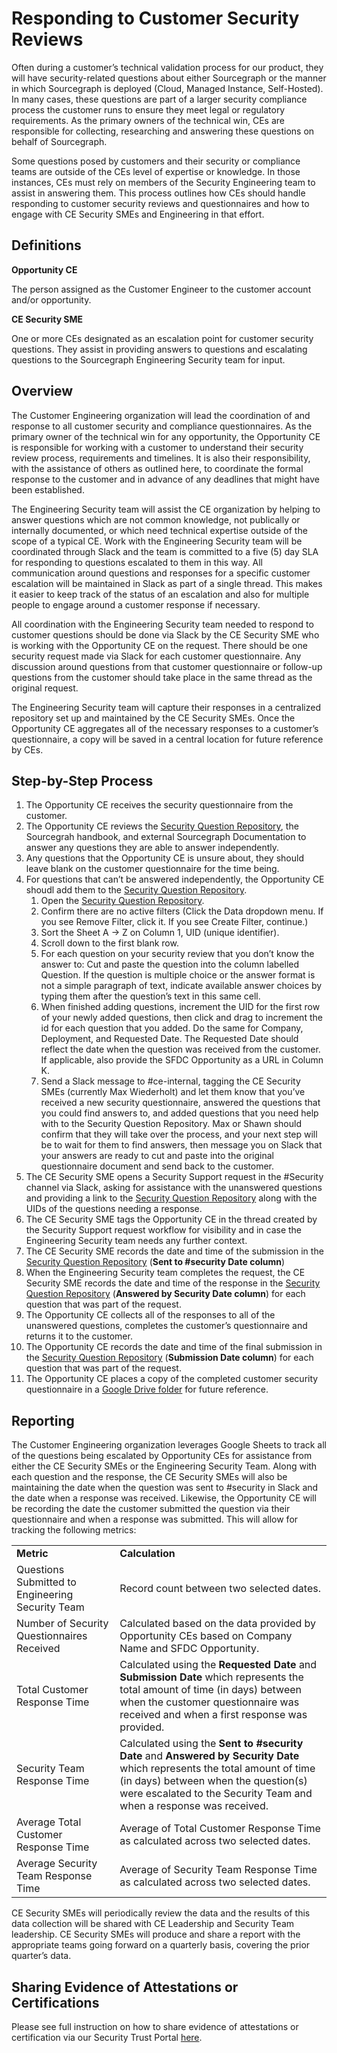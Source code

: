 # Responding to Customer Security Reviews

Often during a customer’s technical validation process for our product, they will have security-related questions about either Sourcegraph or the manner in which Sourcegraph is deployed (Cloud, Managed Instance, Self-Hosted). In many cases, these questions are part of a larger security compliance process the customer runs to ensure they meet legal or regulatory requirements. As the primary owners of the technical win, CEs are responsible for collecting, researching and answering these questions on behalf of Sourcegraph.

Some questions posed by customers and their security or compliance teams are outside of the CEs level of expertise or knowledge. In those instances, CEs must rely on members of the Security Engineering team to assist in answering them. This process outlines how CEs should handle responding to customer security reviews and questionnaires and how to engage with CE Security SMEs and Engineering in that effort.

## Definitions

**Opportunity CE**

The person assigned as the Customer Engineer to the customer account and/or opportunity.

**CE Security SME**

One or more CEs designated as an escalation point for customer security questions. They assist in providing answers to questions and escalating questions to the Sourcegraph Engineering Security team for input.

## Overview

The Customer Engineering organization will lead the coordination of and response to all customer security and compliance questionnaires. As the primary owner of the technical win for any opportunity, the Opportunity CE is responsible for working with a customer to understand their security review process, requirements and timelines. It is also their responsibility, with the assistance of others as outlined here, to coordinate the formal response to the customer and in advance of any deadlines that might have been established.

The Engineering Security team will assist the CE organization by helping to answer questions which are not common knowledge, not publically or internally documented, or which need technical expertise outside of the scope of a typical CE. Work with the Engineering Security team will be coordinated through Slack and the team is committed to a five (5) day SLA for responding to questions escalated to them in this way. All communication around questions and responses for a specific customer escalation will be maintained in Slack as part of a single thread. This makes it easier to keep track of the status of an escalation and also for multiple people to engage around a customer response if necessary.

All coordination with the Engineering Security team needed to respond to customer questions should be done via Slack by the CE Security SME who is working with the Opportunity CE on the request. There should be one security request made via Slack for each customer questionnaire. Any discussion around questions from that customer questionnaire or follow-up questions from the customer should take place in the same thread as the original request.

The Engineering Security team will capture their responses in a centralized repository set up and maintained by the CE Security SMEs. Once the Opportunity CE aggregates all of the necessary responses to a customer’s questionnaire, a copy will be saved in a central location for future reference by CEs.

## Step-by-Step Process

1. The Opportunity CE receives the security questionnaire from the customer.
2. The Opportunity CE reviews the [Security Question Repository](https://docs.google.com/spreadsheets/d/1B7ddN-tB__FoS-zOyU3W1OtYcWrFMSNBNW7Ljcp4yJ4/edit?usp=sharing), the Sourcegrah handbook, and external Sourcegraph Documentation to answer any questions they are able to answer independently.
3. Any questions that the Opportunity CE is unsure about, they should leave blank on the customer questionnaire for the time being.
4. For questions that can’t be answered independently, the Opportunity CE shoudl add them to the [Security Question Repository](https://docs.google.com/spreadsheets/d/1B7ddN-tB__FoS-zOyU3W1OtYcWrFMSNBNW7Ljcp4yJ4/edit?usp=sharing).
   1. Open the [Security Question Repository](https://docs.google.com/spreadsheets/d/1B7ddN-tB__FoS-zOyU3W1OtYcWrFMSNBNW7Ljcp4yJ4/edit?usp=sharing).
   2. Confirm there are no active filters (Click the Data dropdown menu. If you see Remove Filter, click it. If you see Create Filter, continue.)
   3. Sort the Sheet A -> Z on Column 1, UID (unique identifier).
   4. Scroll down to the first blank row.
   5. For each question on your security review that you don’t know the answer to: Cut and paste the question into the column labelled Question. If the question is multiple choice or the answer format is not a simple paragraph of text, indicate available answer choices by typing them after the question’s text in this same cell.
   6. When finished adding questions, increment the UID for the first row of your newly added questions, then click and drag to increment the id for each question that you added. Do the same for Company, Deployment, and Requested Date. The Requested Date should reflect the date when the question was received from the customer. If applicable, also provide the SFDC Opportunity as a URL in Column K.
   7. Send a Slack message to #ce-internal, tagging the CE Security SMEs (currently Max Wiederholt) and let them know that you’ve received a new security questionnaire, answered the questions that you could find answers to, and added questions that you need help with to the Security Question Repository. Max or Shawn should confirm that they will take over the process, and your next step will be to wait for them to find answers, then message you on Slack that your answers are ready to cut and paste into the original questionnaire document and send back to the customer.
5. The CE Security SME opens a Security Support request in the #Security channel via Slack, asking for assistance with the unanswered questions and providing a link to the [Security Question Repository](https://docs.google.com/spreadsheets/d/1B7ddN-tB__FoS-zOyU3W1OtYcWrFMSNBNW7Ljcp4yJ4/edit?usp=sharing) along with the UIDs of the questions needing a response.
6. The CE Security SME tags the Opportunity CE in the thread created by the Security Support request workflow for visibility and in case the Engineering Security team needs any further context.
7. The CE Security SME records the date and time of the submission in the [Security Question Repository](https://docs.google.com/spreadsheets/d/1B7ddN-tB__FoS-zOyU3W1OtYcWrFMSNBNW7Ljcp4yJ4/edit?usp=sharing) (**Sent to #security Date column**)
8. When the Engineering Security team completes the request, the CE Security SME records the date and time of the response in the [Security Question Repository](https://docs.google.com/spreadsheets/d/1B7ddN-tB__FoS-zOyU3W1OtYcWrFMSNBNW7Ljcp4yJ4/edit?usp=sharing) (**Answered by Security Date column**) for each question that was part of the request.
9. The Opportunity CE collects all of the responses to all of the unanswered questions, completes the customer’s questionnaire and returns it to the customer.
10. The Opportunity CE records the date and time of the final submission in the [Security Question Repository](https://docs.google.com/spreadsheets/d/1B7ddN-tB__FoS-zOyU3W1OtYcWrFMSNBNW7Ljcp4yJ4/edit?usp=sharing) (**Submission Date column**) for each question that was part of the request.
11. The Opportunity CE places a copy of the completed customer security questionnaire in a [Google Drive folder](https://drive.google.com/drive/folders/1qM2PO8o5SmC3vYORTFNl1m2_oaIW-2S1) for future reference.

## Reporting

The Customer Engineering organization leverages Google Sheets to track all of the questions being escalated by Opportunity CEs for assistance from either the CE Security SMEs or the Engineering Security Team. Along with each question and the response, the CE Security SMEs will also be maintaining the date when the question was sent to #security in Slack and the date when a response was received. Likewise, the Opportunity CE will be recording the date the customer submitted the question via their questionnaire and when a response was submitted. This will allow for tracking the following metrics:

<table>
  <tr>
   <td><strong>Metric</strong>
   </td>
   <td><strong>Calculation</strong>
   </td>
  </tr>
  <tr>
   <td>Questions Submitted to Engineering Security Team
   </td>
   <td>Record count between two selected dates.
   </td>
  </tr>
  <tr>
   <td>Number of Security Questionnaires Received
   </td>
   <td>Calculated based on the data provided by Opportunity CEs based on Company Name and SFDC Opportunity.
   </td>
  </tr>
  <tr>
   <td>Total Customer Response Time
   </td>
   <td>Calculated using the <strong>Requested Date</strong> and <strong>Submission Date</strong> which represents the total amount of time (in days) between when the customer questionnaire was received and when a first response was provided.
   </td>
  </tr>
  <tr>
   <td>Security Team Response Time
   </td>
   <td>Calculated using the <strong>Sent to #security Date</strong> and <strong>Answered by Security Date</strong> which represents the total amount of time (in days) between when the question(s) were escalated to the Security Team and when a response was received.
   </td>
  </tr>
  <tr>
   <td>Average Total Customer Response Time
   </td>
   <td>Average of Total Customer Response Time as calculated across two selected dates.
   </td>
  </tr>
  <tr>
   <td>Average Security Team Response Time
   </td>
   <td>Average of Security Team Response Time as calculated across two selected dates.
   </td>
  </tr>
</table>

CE Security SMEs will periodically review the data and the results of this data collection will be shared with CE Leadership and Security Team leadership. CE Security SMEs will produce and share a report with the appropriate teams going forward on a quarterly basis, covering the prior quarter’s data.

## Sharing Evidence of Attestations or Certifications

Please see full instruction on how to share evidence of attestations or certification via our Security Trust Portal [here](../../../security/security-trust-center.md). 
